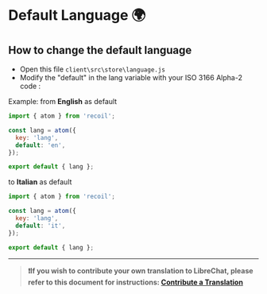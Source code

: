 # Default Language 🌍

## How to change the default language

- Open this file `client\src\store\language.js`
- Modify the "default" in the lang variable with your ISO 3166 Alpha-2 code :

Example: 
from **English** as default

```js
import { atom } from 'recoil';

const lang = atom({
  key: 'lang',
  default: 'en',
});

export default { lang };
```

to **Italian** as default 

```js
import { atom } from 'recoil';

const lang = atom({
  key: 'lang',
  default: 'it',
});

export default { lang };
```
---
 
> **❗If you wish to contribute your own translation to LibreChat, please refer to this document for instructions: [Contribute a Translation](../contributions/translation_contribution.md)**
